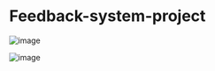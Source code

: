 # Feedback-system-project


![image](https://github.com/ananya39mehta/Feedback-system-project-master/assets/121433203/0e67b30b-b992-4727-93fe-b86000d688f1)

![image](https://github.com/ananya39mehta/Feedback-system-project-master/assets/121433203/77635d53-6414-4360-b414-c0295fd92a51)
